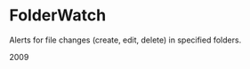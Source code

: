 FolderWatch
===========

Alerts for file changes (create, edit, delete) in specified folders.

2009
